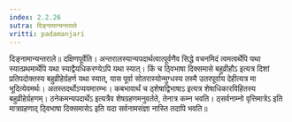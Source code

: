 ```yaml
---
index: 2.2.26
sutra: दिङ्नामान्यन्तराले
vritti: padamanjari
---
```


 दिङ्नामान्यन्तराले॥ दक्षिणपूर्वेति। अन्तरालस्यान्यपदार्थत्वात्पूर्वणैव सिद्धे वचनमिदं त्वमत्वर्थेपि यथा स्यात्प्रथमार्थेपि यथा स्याद्वैयधिकरण्येऽपि यथा स्यात्। किं च ठ्विभाषा दिक्समासे बहुव्रीहौऽ इत्यत्र दिशां प्रतिपदोक्तस्य बहुव्रीहेर्ग्रहर्ण यथा स्यात्, यास पूर्वा सोतरास्योन्मुग्धस्य तस्मै उतरपूर्वाय देहीत्यत्र मा भूदित्येवमर्थः। अतस्तदर्थोऽप्ययमारम्भः। कबभावार्थं च ठ्शेषाद्विभाषाऽ इत्यत्र शेषाधिकारविहितस्य बहुव्रीहेर्ग्रहणम्। ठनेकमन्यपदार्थेऽ इत्यत्रैव शेषग्रहणमनुवर्तते, तेनात्र कम्न भवति। ठ्सर्वनाम्नो वृत्तिमात्रेऽ इति मात्रग्रहणाद् ठ्विभाषा दिक्समासेऽ इति यदा सर्वनामसंज्ञा नास्ति तदापि भवति॥